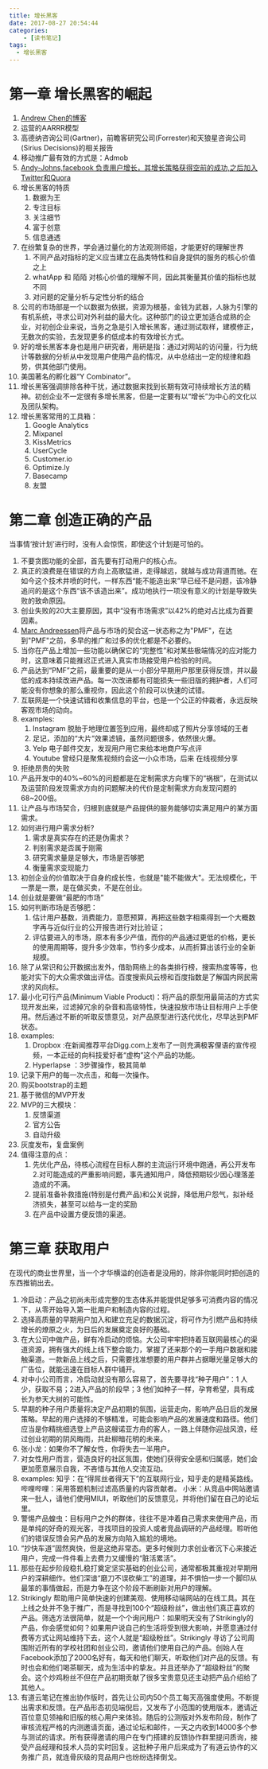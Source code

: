```yaml
---
title: 增长黑客
date: 2017-08-27 20:54:44
categories: 
    - [读书笔记]
tags:
  - 增长黑客
---
```

# 第一章 增长黑客的崛起
1. [Andrew Chen的博客](http://andrewchen.co/)
2. 运营的AARRR模型
3. 高德纳咨询公司(Gartner)，前瞻客研究公司(Forrester)和天狼星咨询公司(Sirius Decisions)的相关报告
4. 移动推广最有效的方式是：Admob
5. [Andy-Johns,facebook 负责用户增长，其增长策略获得空前的成功,之后加入Twitter和Quora](https://www.quora.com/profile/Andy-Johns)
6. 增长黑客的特质
    1.  数据为王
    2.  专注目标
    3.  关注细节
    4.  富于创意
    5.  信息通透
7. 在纷繁复杂的世界，学会通过量化的方法观测师姐，才能更好的理解世界
    1. 不同产品对指标的定义应当建立在品类特性和自身提供的服务的核心价值之上
    2. whatApp 和 陌陌 对核心价值的理解不同，因此其衡量其价值的指标也就不同
    3. 对问题的定量分析与定性分析的结合
8. 公司的市场部是一个以数据为依据，资源为根基，金钱为武器，人脉为引擎的有机系统，寻求公司对外利益的最大化。这种部门的设立更加适合成熟的企业，对初创企业来说，当务之急是引入增长黑客，通过测试取样，建模修正，无数次的实验，去发现更多的低成本的有效增长方式。
9. 好的增长黑客本身也是用户研究者，用研是指：通过对网站的访问量，行为统计等数据的分析从中发现用户使用产品的情况，从中总结出一定的规律和趋势，供其他部门使用。
10. 美国著名的孵化器“Y Combinator”。
11. 增长黑客强调排除各种干扰，通过数据来找到长期有效可持续增长方法的精神。初创企业不一定很有多增长黑客，但是一定要有以“增长”为中心的文化以及团队架构。
12. 增长黑客常用的工具箱：
    1. Google Analytics
    2. Mixpanel
    3. KissMetrics
    4. UserCycle
    5. Customer.io
    6. Optimize.ly
    7. Basecamp
    8. 友盟

# 第二章 创造正确的产品 
当事情‘按计划’进行时，没有人会惊慌，即使这个计划是可怕的。
1. 不要贪图功能的全部，首先要有打动用户的核心点。
2. 真正的浪费是在错误的方向上高歌猛进，走得越远，就越与成功背道而驰。在如今这个技术井喷的时代，一样东西“能不能造出来”早已经不是问题，该冷静追问的是这个东西“该不该造出来”。成功地执行一项没有意义的计划是导致失败的致命原因。
3. 创业失败的20大主要原因，其中“没有市场需求”以42%的绝对占比成为首要因素。
4. [Marc Andreessen](https://en.wikipedia.org/wiki/Marc_Andreessen)将产品与市场的契合这一状态称之为"PMF"，在达到"PMF"之前，多早的推广和过多的优化都是不必要的。
5. 当你在产品上增加一些功能以确保它的“完整性”和对某些极端情况的应对能力时，这意味着只能推迟正式进入真实市场接受用户检验的时间。
6. 产品达到“PMF”之前，最重要的是从一小部分早期用户那里获得反馈，并以最低的成本持续改进产品。每一次改进都有可能损失一些旧版的拥护者，人们可能没有你想象的那么重视你，因此这个阶段可以快速的试错。
7. 互联网是一个快速试错和收集信息的平台，也是一个公正的仲裁者，永远反映客观市场的动向。
8. examples:
    1. Instagram 脱胎于地理位置签到应用，最终却成了照片分享领域的王者
    2. 足记，添加的“大片”效果滤镜，虽然问题很多，依然很火爆。
    3. Yelp 电子邮件交友，发现用户用它来给本地商户写点评
    4. Youtube 曾经只是聚焦视频约会这一小众市场，后来 在线视频分享
9. 拒绝昂贵的失败
10. 产品开发中的40%~60%的问题都是在定制需求方向埋下的“祸根”，在测试以及运营阶段发现需求方向的问题解决的代价是定制需求方向发现问题的68~200倍。
11. 让产品与市场契合，归根到底就是产品提供的服务能够切实满足用户的某方面需求。
12. 如何进行用户需求分析?
    1. 需求是真实存在的还是伪需求？
    2. 判别需求是否属于刚需
    3. 研究需求量是足够大，市场是否够肥
    4. 衡量需求变现能力
13. 初创企业的价值取决于自身的成长性，也就是"能不能做大"。无法规模化，干一票是一票，是在做买卖，不是在创业。
14. 创业就是要做“最肥的市场”
15. 如何判断市场是否够肥：
    1. 估计用户基数，消费能力，意愿预算，再把这些数字相乘得到一个大概数字再与近似行业的公开报告进行对比验证；
    2. 评估要进入的市场，原本有多少产值，而你的产品通过更低的价格，更长的使用周期等，提升多少效率，节约多少成本，从而折算出该行业的全新规模。
16. 除了从常识和公开数据出发外，借助网络上的各类排行榜，搜索热度等等，也能对实下的大众需求做出评估。百度搜索风云榜和百度指数是了解国内网民需求的风向标。
17. 最小化可行产品(Minimum Viable Product)：将产品的原型用最简洁的方式实现开发出来，过滤掉冗余的杂音和高级特性，快速投放市场让目标用户上手使用。然后通过不断的听取反馈意见，对产品原型进行迭代优化，尽早达到PMF状态。
18. examples:
    1. Dropbox :在新闻推荐平台Digg.com上发布了一则充满极客俚语的宣传视频，一本正经的向科技爱好者“虚构”这个产品的功能。
    2. Hyperlapse ：3步骤操作，极其简单
19. 记录下用户的每一次点击，和每一次操作。
20. 购买bootstrap的主题
21. 基于微信的MVP开发
22. MVP的三大模块：
    1. 反馈渠道
    2. 官方公告
    3. 自动升级
23. 灰度发布，复盘案例
24. 值得注意的点：
    1. 先优化产品，待核心流程在目标人群的主流运行环境中跑通，再公开发布
    2.对可能造成的严重影响问题，事先通知用户，降低预期较少因心理落差造成的不满。
    3. 提前准备补救措施(特别是付费产品)和公关说辞，降低用户怨气，拟补经济损失，甚至可以给与一定的奖励
    4. 在产品中设置方便反馈的渠道。

# 第三章 获取用户
在现代的商业世界里，当一个才华横溢的创造者是没用的，除非你能同时把创造的东西推销出去。
1. 冷启动：产品之初尚未形成完整的生态体系并能提供足够多可消费内容的情况下，从零开始导入第一批用户和制造内容的过程。
2. 选择高质量的早期用户加入和建立充足的数据沉淀，将可作为引燃产品和持续增长的燎原之火，为日后的发展奠定良好的基础。
3. 在大公司中做产品，鲜有冷启动的烦恼。大公司牢牢把持着互联网最核心的渠道资源，拥有强大的线上线下整合能力，掌握了还来那个的一手用户数据和接触渠道。一款新品上线之后，只需要找准想要的用户群并占据曝光量足够大的广告位，就能迅速在目标人群中铺开。
2. 对中小公司而言，冷启动就没有那么容易了，首先要寻找“种子用户”：1 人少，获取不易；2进入产品的阶段早；3 他们如种子一样，孕育希望，具有成长为参天大树的可能性。
3. 早期的种子用户质量将决定产品初期的氛围，运营走向，影响产品日后的发展策略。早起的用户选择的不够精准，可能会影响产品的发展速度和路径。他们应当是你精挑细选登上产品这艘诺亚方舟的客人，一路上伴随你迎战风浪，经过创业初期的阴风晦雨，共赴柳暗花明的未来。
4. 张小龙：如果你不了解女性，你将失去一半用户。
5. 对女性用户而言，营造良好的社区氛围，使她们获得安全感和归属感，她们会更加愿意展示自我，不吝惜与其他人交流互动。
6. examples:
        知乎：在“得屌丝者得天下”的互联网行业，知乎走的是精英路线。
        哔哩哔哩：采用答题机制过滤高质量的内容贡献者。
        小米：从竞品中网站邀请来一批人，请他们使用MIUI，听取他们的反馈意见，并将他们留在自己的论坛里。
7. 警惕产品蝗虫：目标用户之外的群体，往往不是冲着自己需求来使用产品，而是单纯的好奇的观光客，寻找项目的投资人或者竞品调研的产品经理。聆听他们的错误反馈会另产品的发展方向陷入尴尬的境地。
8. “抄快车道”固然爽快，但是这绝非常态。更多时候则力求创业者沉下心来接近用户，完成一件件看上去费力又缓慢的“脏活累活”。
9. 那些在起步阶段稳扎稳打奠定坚实基础的创业公司，通常都极其重视对早期用户的深耕细作。他们深谙“磨刀不误砍柴工”的道理，并不惧怕一步一个脚印从最笨的事情做起，而是力争在这个阶段不断刷新对用户的理解。    
10. Strikingly 帮助用户简单快速的创建美观、使用移动端网站的在线工具。其在上线之处并不急于推广，而是寻找到100个“超级粉丝”，做出他们真正喜欢的产品。筛选方法很简单，就是一个个询问用户：如果明天没有了Strikingly的产品，你会感觉如何？如果用户说自己的生活将受到很大影响，并愿意通过付费等方式让网站维持下去，这个人就是“超级粉丝”。Strikingly 寻访了公司周围附近所有的学校社团和创业公司，邀请他们使用自己的产品。创始人在Facebook添加了2000名好有，每天和他们聊天，听取他们对产品的反馈。有时也会和他们喝茶聊天，成为生活中的挚友。并且还举办了“超级粉丝”的聚会。这个炒鸡粉丝不但在产品初期贡献了很多宝贵意见还主动把产品介绍给了其他人。
13. 有道云笔记在推出协作版时，首先让公司内50个员工每天高强度使用。不断提出需求和反馈。在产品形态初见端倪后，又发布了小范围的使用版本，邀请近百位意见领袖和旧版的核心用户来体验。随后的公测版对外发布阶段，制作了审核流程严格的内测邀请页面，通过论坛和邮件，一天之内收到14000多个参与测试的请求。所有获得邀请的用户在专门搭建的反馈协作群里提问质询，接受产品经理和技术人员的实时回复。这批种子用户后来成为了有道云协作的义务推广员，就连骨灰级的竞品用户也纷纷选择倒戈。